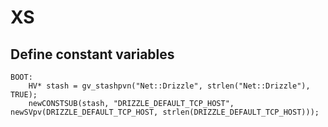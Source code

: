 XS
==

## Define constant variables

    BOOT:
        HV* stash = gv_stashpvn("Net::Drizzle", strlen("Net::Drizzle"), TRUE);
        newCONSTSUB(stash, "DRIZZLE_DEFAULT_TCP_HOST", newSVpv(DRIZZLE_DEFAULT_TCP_HOST, strlen(DRIZZLE_DEFAULT_TCP_HOST)));



